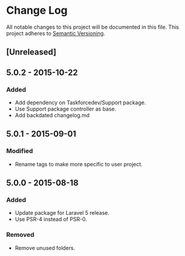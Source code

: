 # Change Log
All notable changes to this project will be documented in this file.
This project adheres to [Semantic Versioning](http://semver.org/).

## [Unreleased]

## 5.0.2 - 2015-10-22
### Added
- Add dependency on Taskforcedev/Support package.
- Use Support package controller as base.
- Add backdated changelog.md

## 5.0.1 - 2015-09-01
### Modified
- Rename tags to make more specific to user project.

## 5.0.0 - 2015-08-18
### Added
- Update package for Laravel 5 release.
- Use PSR-4 instead of PSR-0.

### Removed
- Remove unused folders.
